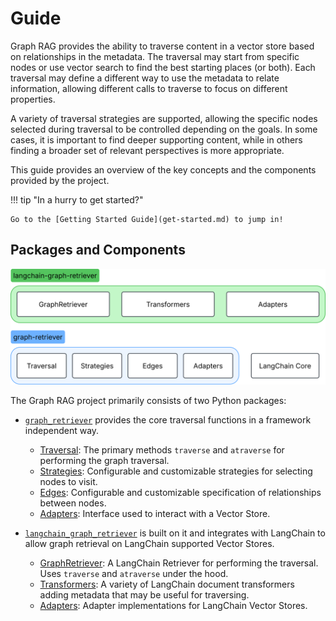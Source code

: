# Guide

Graph RAG provides the ability to traverse content in a vector store based on relationships in the metadata.
The traversal may start from specific nodes or use vector search to find the best starting places (or both).
Each traversal may define a different way to use the metadata to relate information, allowing different calls to traverse to focus on different properties.

A variety of traversal strategies are supported, allowing the specific nodes selected during traversal to be controlled depending on the goals.
In some cases, it is important to find deeper supporting content, while in others finding a broader set of relevant perspectives is more appropriate.

This guide provides an overview of the key concepts and the components provided by the project.

!!! tip "In a hurry to get started?"

    Go to the [Getting Started Guide](get-started.md) to jump in!

## Packages and Components

![Component diagram](components.svg)

The Graph RAG project primarily consists of two Python packages:

- [`graph_retriever`](../reference/graph_retriever/index.md) provides the core
traversal functions in a framework independent way.
    - [Traversal](traversal.md): The primary methods `traverse` and `atraverse` for performing the graph traversal.
    - [Strategies](strategies.md): Configurable and customizable strategies for selecting nodes to visit.
    - [Edges](edges.md): Configurable and customizable specification of relationships between nodes.
    - [Adapters](adapters.md): Interface used to interact with a Vector Store.

- [`langchain_graph_retriever`](../reference/langchain_graph_retriever/index.md)
is built on it and integrates with LangChain to allow graph retrieval on LangChain
supported Vector Stores.

    - [GraphRetriever](traversal.md#graph-retriever): A LangChain Retriever for performing the traversal. Uses `traverse` and `atraverse` under the hood.
    - [Transformers](transformers.md): A variety of LangChain document transformers adding metadata that may be useful for traversing.
    - [Adapters](adapters.md): Adapter implementations for LangChain Vector Stores.